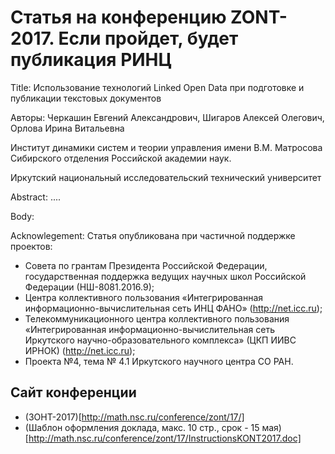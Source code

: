 # Статья на конференцию ZONT-2017. Если пройдет, будет публикация РИНЦ


Title: Использование технологий Linked Open Data при подготовке и публикации текстовых документов

Авторы: Черкашин Евгений Александрович, Шигаров Алексей Олегович, Орлова Ирина Витальевна

Институт  динамики  систем  и  теории  управления имени В.М. Матросова
Сибирского отделения Российской академии наук.

Иркутский национальный исследовательский технический университет

Abstract: ....

Body: <include paper-body.md>

Acknowlegement:
Статья опубликована при частичной поддержке проектов:
 * Совета по
грантам  Президента  Российской  Федерации,  государственная поддержка
ведущих научных школ Российской Федерации (НШ-8081.2016.9);
 * Центра
коллективного               пользования               «Интегрированная
информационно-вычислительная сеть ИНЦ ФАНО» (http://net.icc.ru);
 * Телекоммуникационного       центра      коллективного      пользования
«Интегрированная    информационно-вычислительная    сеть    Иркутского
научно-образовательного      комплекса»      (ЦКП      ИИВС     ИРНОК)
(http://net.icc.ru);
 * Проекта №4, тема № 4.1 Иркутского научного центра СО РАН.
 
 
 ## Сайт конференции
  * (ЗОНТ-2017)[http://math.nsc.ru/conference/zont/17/]
  * (Шаблон оформления доклада, макс. 10 стр., срок - 15 мая)[http://math.nsc.ru/conference/zont/17/InstructionsKONT2017.doc]
